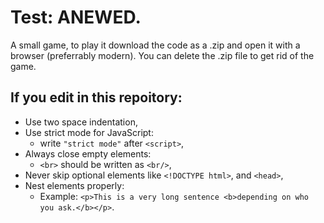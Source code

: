 # Test: ANEWED.
A small game, to play it download the code as a .zip and open it with a browser (preferrably modern). You can delete the .zip file to get rid of the game.
## If you edit in this repoitory:
* Use two space indentation,
* Use strict mode for JavaScript:
  * write ```"strict mode"``` after ```<script>```,
* Always close empty elements:
  * ```<br>``` should be written as ```<br/>```,
* Never skip optional elements like ```<!DOCTYPE html>```, and ```<head>```,
* Nest elements properly:
  * Example: ```<p>This is a very long sentence <b>depending on who you ask.</b></p>```.
